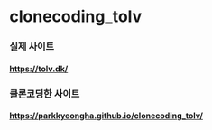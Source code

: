 # clonecoding_tolv

### 실제 사이트
#### https://tolv.dk/

### 클론코딩한 사이트
#### https://parkkyeongha.github.io/clonecoding_tolv/
